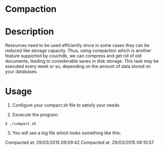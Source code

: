 Compaction
===================

# Description

Resources need to be used efficiently since in some cases they can be reduced like storage capacity. Thus, using compaction which is another feature supported by couchdb, we can compress and get rid of old documents, leading to considerable saves in disk storage. This task may be executed every week or so, depending on the amount of data stored on your databases. 

# Usage

1. Configure your compact.sh file to satisfy your needs.

2. Excecute the program:

```
$ ./compact.sh
```

3. You will see a log file which looks something like this:

Compacted at:  29/03/2015 09:09:42
Compacted at:  29/03/2015 09:10:57